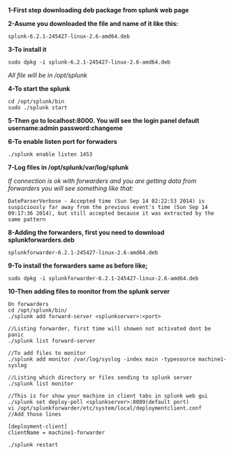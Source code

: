 
**1-First step downloading deb package from splunk web page**

**2-Asume you downloaded the file and name of it like this:**

```
splunk-6.2.1-245427-linux-2.6-amd64.deb

```

**3-To install it**

```
sudo dpkg -i splunk-6.2.1-245427-linux-2.6-amd64.deb

```

*All file will be in /opt/splunk*

**4-To start the splunk**

```
cd /opt/splunk/bin
sudo ./splunk start

```
**5-Then go to localhost:8000. You will see the login panel default username:admin password:changeme**

**6-To enable listen port for forwaders**

```
./splunk enable listen 1453

```

**7-Log files in /opt/splunk/var/log/splunk**

*If connection is ok with forwarders and you are getting data from forwarders you will see something like that:*

```
DateParserVerbose - Accepted time (Sun Sep 14 02:22:53 2014) is suspiciously far away from the previous event's time (Sun Sep 14 09:17:36 2014), but still accepted because it was extracted by the same pattern

```
**8-Adding the forwarders, first you need to download splunkforwarders.deb**

```
splunkforwarder-6.2.1-245427-linux-2.6-amd64.deb
```

**9-To install the forwarders same as before like;**

```
sudo dpkg -i splunkforwarder-6.2.1-245427-linux-2.6-amd64.deb
```

**10-Then adding files to monitor from the splunk server**

```
On forwarders
cd /opt/splunk/bin/
./splunk add forward-server <splunkserver>:<port>

//Listing forwarder, first time will showen not activated dont be panic
./splunk list forward-server

//To add files to monitor
./splunk add monitor /var/log/syslog -index main -typesource machine1-syslog

//Listing which directory or files sending to splunk server
./splunk list monitor

//This is for show your machine in client tabs in splunk web gui
./splunk set deploy-poll <splunkserver>:8089(default port)
vi /opt/splunkforwarder/etc/system/local/deploymentclient.conf
//Add those lines

[deployment-client]
clientName = machine1-forwarder

./splunk restart

```
